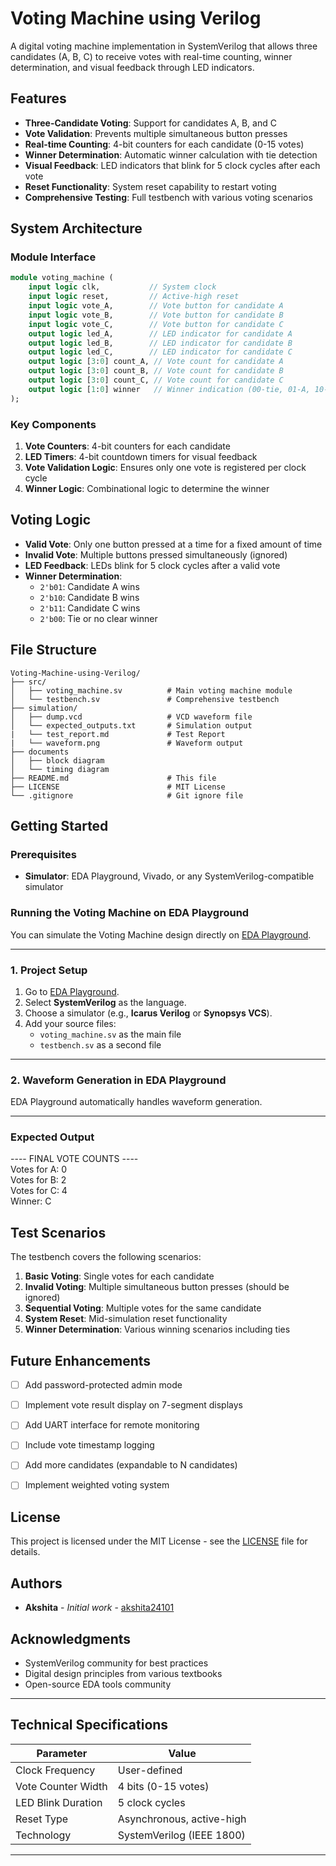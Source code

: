 # Voting Machine using Verilog

A digital voting machine implementation in SystemVerilog that allows three candidates (A, B, C) to receive votes with real-time counting, winner determination, and visual feedback through LED indicators.

## Features

- **Three-Candidate Voting**: Support for candidates A, B, and C
- **Vote Validation**: Prevents multiple simultaneous button presses
- **Real-time Counting**: 4-bit counters for each candidate (0-15 votes)
- **Winner Determination**: Automatic winner calculation with tie detection
- **Visual Feedback**: LED indicators that blink for 5 clock cycles after each vote
- **Reset Functionality**: System reset capability to restart voting
- **Comprehensive Testing**: Full testbench with various voting scenarios

## System Architecture

### Module Interface

```systemverilog
module voting_machine (
    input logic clk,           // System clock
    input logic reset,         // Active-high reset
    input logic vote_A,        // Vote button for candidate A
    input logic vote_B,        // Vote button for candidate B
    input logic vote_C,        // Vote button for candidate C
    output logic led_A,        // LED indicator for candidate A
    output logic led_B,        // LED indicator for candidate B
    output logic led_C,        // LED indicator for candidate C
    output logic [3:0] count_A, // Vote count for candidate A
    output logic [3:0] count_B, // Vote count for candidate B
    output logic [3:0] count_C, // Vote count for candidate C
    output logic [1:0] winner   // Winner indication (00-tie, 01-A, 10-B, 11-C)
);
```

### Key Components

1. **Vote Counters**: 4-bit counters for each candidate
2. **LED Timers**: 4-bit countdown timers for visual feedback
3. **Vote Validation Logic**: Ensures only one vote is registered per clock cycle
4. **Winner Logic**: Combinational logic to determine the winner

## Voting Logic

- **Valid Vote**: Only one button pressed at a time for a fixed amount of time  
- **Invalid Vote**: Multiple buttons pressed simultaneously (ignored)
- **LED Feedback**: LEDs blink for 5 clock cycles after a valid vote
- **Winner Determination**: 
  - `2'b01`: Candidate A wins
  - `2'b10`: Candidate B wins
  - `2'b11`: Candidate C wins
  - `2'b00`: Tie or no clear winner

## File Structure

```
Voting-Machine-using-Verilog/
├── src/
│   ├── voting_machine.sv          # Main voting machine module
│   └── testbench.sv               # Comprehensive testbench
├── simulation/
│   ├── dump.vcd                   # VCD waveform file
│   └── expected_outputs.txt       # Simulation output  
|   └── test_report.md             # Test Report  
|   └── waveform.png               # Waveform output
├── documents  
│   ├── block diagram    
│   └── timing diagram  
├── README.md                      # This file
├── LICENSE                        # MIT License
└── .gitignore                     # Git ignore file
```

## Getting Started

### Prerequisites

- **Simulator**: EDA Playground, Vivado, or any SystemVerilog-compatible simulator


### Running the Voting Machine on EDA Playground

You can simulate the Voting Machine design directly on [EDA Playground](https://www.edaplayground.com/).

---

### 1. Project Setup
1. Go to [EDA Playground](https://www.edaplayground.com/).  
2. Select **SystemVerilog** as the language.  
3. Choose a simulator (e.g., **Icarus Verilog** or **Synopsys VCS**).  
4. Add your source files:
   - `voting_machine.sv` as the main file
   - `testbench.sv` as a second file 

---

### 2. Waveform Generation in EDA Playground

EDA Playground automatically handles waveform generation.  

---

### Expected Output

---- FINAL VOTE COUNTS ----  
Votes for A: 0  
Votes for B: 2  
Votes for C: 4  
Winner: C  

## Test Scenarios

The testbench covers the following scenarios:

1. **Basic Voting**: Single votes for each candidate
2. **Invalid Voting**: Multiple simultaneous button presses (should be ignored)
3. **Sequential Voting**: Multiple votes for the same candidate
4. **System Reset**: Mid-simulation reset functionality
5. **Winner Determination**: Various winning scenarios including ties


## Future Enhancements

- [ ] Add password-protected admin mode
- [ ] Implement vote result display on 7-segment displays
- [ ] Add UART interface for remote monitoring
- [ ] Include vote timestamp logging
- [ ] Add more candidates (expandable to N candidates)
- [ ] Implement weighted voting system


## License

This project is licensed under the MIT License - see the [LICENSE](LICENSE) file for details.

## Authors

- **Akshita** - *Initial work* - [akshita24101](https://github.com/akshita24101)

## Acknowledgments

- SystemVerilog community for best practices
- Digital design principles from various textbooks
- Open-source EDA tools community

---

## Technical Specifications

| Parameter | Value |
|-----------|-------|
| Clock Frequency | User-defined |
| Vote Counter Width | 4 bits (0-15 votes) |
| LED Blink Duration | 5 clock cycles |
| Reset Type | Asynchronous, active-high |
| Technology | SystemVerilog (IEEE 1800) |

---

